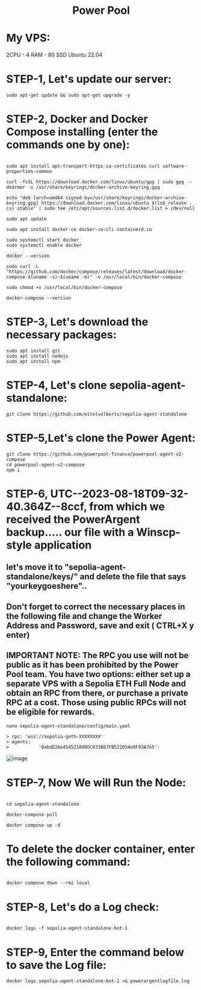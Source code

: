 <h1 align="center"> Power Pool </h1>




# My VPS:
2CPU - 4 RAM - 80 SSD
Ubuntu 22.04 



# STEP-1, Let's update our server:
```console
sudo apt-get update && sudo apt-get upgrade -y
```


# STEP-2, Docker and Docker Compose installing (enter the commands one by one):
```console

sudo apt install apt-transport-https ca-certificates curl software-properties-common

curl -fsSL https://download.docker.com/linux/ubuntu/gpg | sudo gpg --dearmor -o /usr/share/keyrings/docker-archive-keyring.gpg

echo "deb [arch=amd64 signed-by=/usr/share/keyrings/docker-archive-keyring.gpg] https://download.docker.com/linux/ubuntu $(lsb_release -cs) stable" | sudo tee /etc/apt/sources.list.d/docker.list > /dev/null

sudo apt update

sudo apt install docker-ce docker-ce-cli containerd.io

sudo systemctl start docker
sudo systemctl enable docker

docker --version

sudo curl -L "https://github.com/docker/compose/releases/latest/download/docker-compose-$(uname -s)-$(uname -m)" -o /usr/local/bin/docker-compose

sudo chmod +x /usr/local/bin/docker-compose

docker-compose --version

```


# STEP-3, Let's download the necessary packages:
```console
sudo apt install git
sudo apt install nodejs
sudo apt install npm
```


# STEP-4, Let's clone sepolia-agent-standalone:
```console
git clone https://github.com/eitelvolkerts/sepolia-agent-standalone
```


# STEP-5,Let's clone the Power Agent:
```console
git clone https://github.com/powerpool-finance/powerpool-agent-v2-compose
cd powerpool-agent-v2-compose
npm i
```


# STEP-6, UTC--2023-08-18T09-32-40.364Z--8ccf, from which we received the PowerArgent backup..... our file with a Winscp-style application
## let's move it to "sepolia-agent-standalone/keys/" and delete the file that says "yourkeygoeshere"..
## Don't forget to correct the necessary places in the following file and change the Worker Address and Password, save and exit ( CTRL+X y enter)

## IMPORTANT NOTE: The RPC you use will not be public as it has been prohibited by the Power Pool team. You have two options: either set up a separate VPS with a Sepolia ETH Full Node and obtain an RPC from there, or purchase a private RPC at a cost. Those using public RPCs will not be eligible for rewards.
```console
nano sepolia-agent-standalone/config/main.yaml

> rpc: 'wss://sepolia-geth-XXXXXXXX'
> agents:
>           '0xbdE2Aed54521000DC033B67FB522034e0F93A7e5':
```
![image](https://github.com/ahmkah/PowerPool/assets/99053148/af846c7d-001a-4752-90c2-892795e1fa26)


# STEP-7, Now We will Run the Node:
```console

cd sepolia-agent-standalone

docker-compose pull

docker compose up -d
```

# To delete the docker container, enter the following command:
```console

docker compose down --rmi local
```


# STEP-8, Let's do a Log check:
```console

docker logs -f sepolia-agent-standalone-bot-1
```

# STEP-9, Enter the command below to save the Log file:
```console
docker logs sepolia-agent-standalone-bot-1 >& powerargentlogfile.log

```














